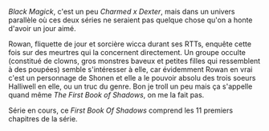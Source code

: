 *Black Magick*, c'est un peu *Charmed x Dexter*, mais dans un univers parallèle où ces deux séries ne seraient pas quelque chose qu'on a honte d'avoir un jour aimé.

Rowan, fliquette de jour et sorcière wicca durant ses RTTs, enquête cette fois sur des meurtres qui la concernent directement. Un groupe occulte (constitué de clowns, gros monstres baveux et petites filles qui ressemblent à des poupées) semble s'intéresser à elle, car évidemment Rowan en vrai c'est un personnage de Shonen et elle a le pouvoir absolu des trois soeurs Halliwell en elle, ou un truc du genre. Bon je troll un peu mais ça s'appelle quand même *The First Book of Shadows*, on me la fait pas.

Série en cours, ce *First Book Of Shadows* comprend les 11 premiers chapitres de la série.